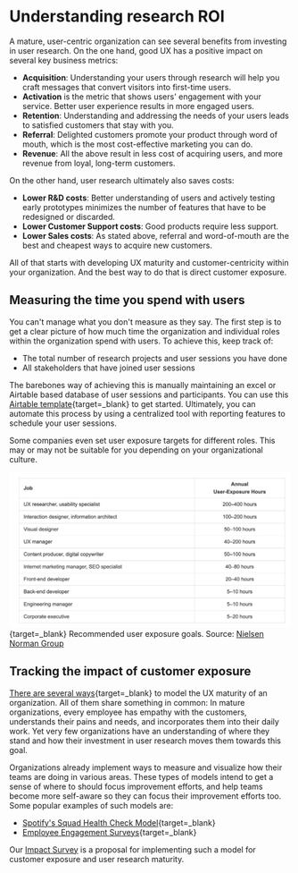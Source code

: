 # Understanding research ROI

A mature, user-centric organization can see several benefits from investing in user research.
On the one hand, good UX has a positive impact on several key business metrics:

 - **Acquisition**: Understanding your users through research will help you craft messages that convert visitors into first-time users.
 - **Activation** is the metric that shows users' engagement with your service. Better user experience results in more engaged users.
 - **Retention**: Understanding and addressing the needs of your users leads to satisfied customers that stay with you.
 - **Referral**: Delighted customers promote your product through word of mouth, which is the most cost-effective marketing you can do.
 - **Revenue**: All the above result in less cost of acquiring users, and more revenue from loyal, long-term customers.
 
On the other hand, user research ultimately also saves costs:

- **Lower R&D costs**: Better understanding of users and actively testing early prototypes minimizes the number of features that have to be redesigned or discarded.
- **Lower Customer Support costs**: Good products require less support.
- **Lower Sales costs**: As stated above, referral and word-of-mouth are the best and cheapest ways to acquire new customers.

All of that starts with developing UX maturity and customer-centricity within your organization. And the best way to do that is direct customer exposure.

## Measuring the time you spend with users

You can't manage what you don't measure as they say. The first step is to get a clear picture of how much time the organization and individual roles within the organization spend with users. To achieve this, keep track of:

- The total number of research projects and user sessions you have done
- All stakeholders that have joined user sessions

The barebones way of achieving this is manually maintaining an excel or Airtable based database of user sessions and participants. You can use this [Airtable template](https://airtable.com/invite/l?inviteId=invXWyYXZiLPPu1Ri&inviteToken=86c0d2bb504835fc89ee0011af2f9ef42898680cee7d820e8d549148fe7b2835&utm_source=email){target=_blank} to get started. Ultimately, you can automate this process by using a centralized tool with reporting features to schedule your user sessions.

Some companies even set user exposure targets for different roles. This may or may not be suitable for you depending on your organizational culture.

[<img src="/img/nng_exposure_goals.png" />](https://www.nngroup.com/articles/user-exposure-goals/){target=_blank}
Recommended user exposure goals. Source: [Nielsen Norman Group](https://www.nngroup.com/articles/user-exposure-goals/)

## Tracking the impact of customer exposure

[There are several ways](https://nataliehanson.com/2017/02/13/ux-maturity-models/){target=_blank} to model the UX maturity of an organization. All of them share something in common: In mature organizations, every employee has empathy with the customers, understands their pains and needs, and incorporates them into their daily work. Yet very few organizations have an understanding of where they stand and how their investment in user research moves them towards this goal.

Organizations already implement ways to measure and visualize how their teams are doing in various areas. These types of models intend to get a sense of where to should focus improvement efforts, and help teams become more self-aware so they can focus their improvement efforts too.
Some popular examples of such models are:

- [Spotify's Squad Health Check Model](https://engineering.atspotify.com/2014/09/16/squad-health-check-model/){target=_blank}
- [Employee Engagement Surveys](https://www.cultureamp.com/blog/employee-engagement-survey-questions){target=_blank}

Our [Impact Survey](/impact_survey) is a proposal for implementing such a model for customer exposure and user research maturity.

